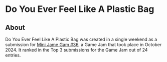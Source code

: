 # Do You Ever Feel Like A Plastic Bag

## About 
Do You Ever Feel Like A Plastic Bag was created in a single weekend as a submission for [Mini Jame Gam #36](https://itch.io/jam/mini-jame-gam-36), a Game Jam that took place in October 2024. It ranked in the Top 3 submissions for the Game Jam out of 24 entries.

